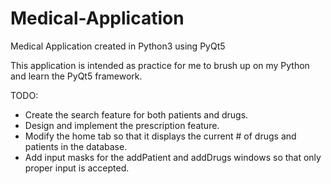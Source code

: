 # Medical-Application
Medical Application created in Python3 using PyQt5

This application is intended as practice for me to brush up on my Python and learn the PyQt5 framework.


TODO:

- Create the search feature for both patients and drugs.
- Design and implement the prescription feature.
- Modify the home tab so that it displays the current # of drugs and patients in the database.
- Add input masks for the addPatient and addDrugs windows so that only proper input is accepted.
